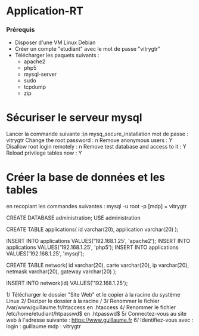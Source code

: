 # Application-RT

### Prérequis ###
- Disposer d'une VM Linux Debian
- Créer un compte "etudiant" avec le mot de passe "vitrygtr"
- Télécharger les paquets suivants :
  - apache2
  - php5
  - mysql-server
  - sudo
  - tcpdump
  - zip
  
# Sécuriser le serveur mysql # 
Lancer la commande suivante :\n
mysq_secure_installation
mot de passe : vitrygtr
Change the root password : n
Remove anonymous users : Y
Disallow root login remotely : n
Remove test database and access to it : Y
Reload privilege tables now : Y

# Créer la base de données et les tables #
en recopiant les commandes suivantes :
mysql -u root -p
[mdp] = vitrygtr

CREATE DATABASE administration;
USE administration

CREATE TABLE applications(
id varchar(20),
application varchar(20)
);

INSERT INTO applications VALUES('192.168.1.25', 'apache2');
INSERT INTO applications VALUES('192.168.1.25', 'php5');
INSERT INTO applications VALUES('192.168.1.25', 'mysql');

CREATE TABLE network(
id varchar(20),
carte varchar(20),
ip varchar(20),
netmask varchar(20),
gateway varchar(20)
);

INSERT INTO network(id) VALUES('192.168.1.25');


1/ Télécharger le dossier "Site Web" et le copier à la racine du système Linux
2/ Deziper le dossier à la racine /
3/ Renommer le fichier /var/www/guillaume.fr/htaccess en .htaccess
4/ Renommer le fichier /etc/home/etudiant/htpasswd$ en .htpasswd$
5/ Connectez-vous au site web à l'adresse suivante : https://www.guillaume.fr
6/ Identifiez-vous avec :
login : guillaume
mdp : vitrygtr
